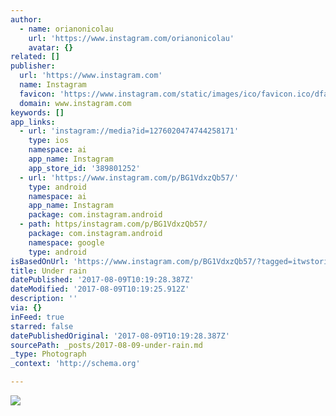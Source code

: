 ```yaml
---
author:
  - name: orianonicolau
    url: 'https://www.instagram.com/orianonicolau'
    avatar: {}
related: []
publisher:
  url: 'https://www.instagram.com'
  name: Instagram
  favicon: 'https://www.instagram.com/static/images/ico/favicon.ico/dfa85bb1fd63.ico'
  domain: www.instagram.com
keywords: []
app_links:
  - url: 'instagram://media?id=1276020474744258171'
    type: ios
    namespace: ai
    app_name: Instagram
    app_store_id: '389801252'
  - url: 'https://www.instagram.com/p/BG1VdxzQb57/'
    type: android
    namespace: ai
    app_name: Instagram
    package: com.instagram.android
  - path: https/instagram.com/p/BG1VdxzQb57/
    package: com.instagram.android
    namespace: google
    type: android
isBasedOnUrl: 'https://www.instagram.com/p/BG1VdxzQb57/?tagged=itwstories'
title: Under rain
datePublished: '2017-08-09T10:19:28.387Z'
dateModified: '2017-08-09T10:19:25.912Z'
description: ''
via: {}
inFeed: true
starred: false
datePublishedOriginal: '2017-08-09T10:19:28.387Z'
sourcePath: _posts/2017-08-09-under-rain.md
_type: Photograph
_context: 'http://schema.org'

---
```

![](https://imgflo.herokuapp.com/graph/2b2431f8e7ba7b0/77e83f2f1f6e6b0ef3c8c808ed370280/noop.jpg?input=https%3A%2F%2Fscontent.cdninstagram.com%2Ft51.2885-15%2Fs640x640%2Fsh0.08%2Fe35%2F13355462_887924914664052_1102238767_n.jpg)